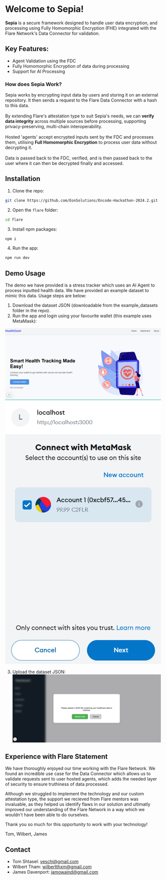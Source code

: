 # Welcome to **Sepia!**
**Sepia** is a secure framework designed to handle user data encryption, and processing using Fully Homomorphic Encryption (FHE) integrated with the Flare Network's Data Connector for validation.

## Key Features:
- Agent Validation using the FDC
- Fully Homomorphic Encryption of data during processing
- Support for AI Processing
### How does Sepia Work?
Sepia works by encrypting input data by users and storing it on an external repository. It then sends a request to the Flare Data Connector with a hash to this data. <br><br>
By extending Flare's attestation type to suit Sepia's needs, we can **verify data integrity** across multiple sources before processing, supporting privacy-preserving, multi-chain interoperability.<br><br>
Hosted 'agents' accept encrypted inputs sent by the FDC and processes them, utilising **Full Homomorphic Encryption** to process user data without decrypting it.<br><br>
Data is passed back to the FDC, verified, and is then passed back to the user where it can then be decrypted finally and accessed.

## Installation
1. Clone the repo:
```sh
git clone https://github.com/EonSolutions/Encode-Hackathon-2024.2.git
```
2. Open the ```flare``` folder:
```sh
cd flare
```
3. Install npm packages:

```sh
npm i
```
4. Run the app:
```sh
npm run dev
```
## Demo Usage

The demo we have provided is a stress tracker which uses an AI Agent to process inputted health data. We have provided an example dataset to mimic this data. Usage steps are below: 

1. Download the dataset JSON (downloadable from the example_datasets folder in the repo).
2. Run the app and login using your favourite wallet (this example uses MetaMask):

![alt text](./readme_images/image-1.png)
![alt text](./readme_images/image-2.png)

3. Upload the dataset JSON:
![alt text](./readme_images/image.png)

## Experience with Flare Statement
We have thoroughly enjoyed our time working with the Flare Network. We found an incredible use case for the Data Connector which allows us to validate requests sent to user hosted agents, which adds the needed layer of security to ensure truthiness of data processed. 

Although we struggled to implement the technology and our custom attestation type, the support we recieved from Flare mentors was invaluable, as they helped us identify flaws in our solution and ultimatly improved our understanding of the Flare Network in a way which we wouldn't have been able to do ourselves.

Thank you so much for this opportunity to work with your technology!

Tom, Wilbert, James
## Contact

- Tom Shtasel: veschi@gmail.com
- Wilbert Tham: wilbertthxm@gmail.com
- James Davenport: jamowaind@gmail.com
